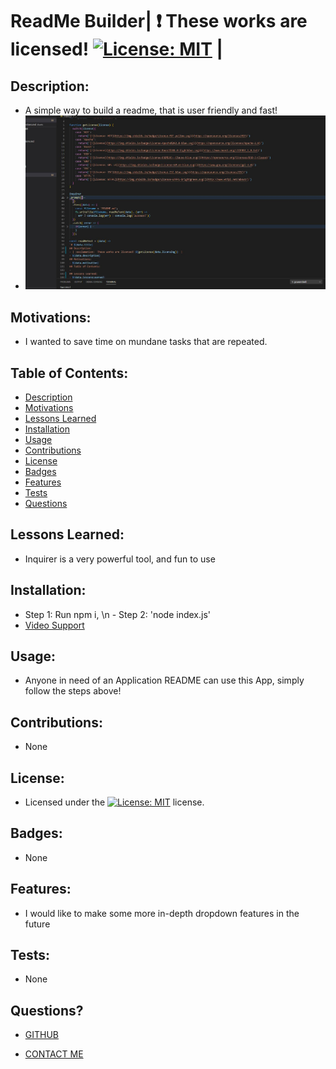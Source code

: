 # ReadMe Builder| :exclamation:  These works are licensed! [![License: MIT](https://img.shields.io/badge/License-MIT-yellow.svg)](https://opensource.org/licenses/MIT)  |
## Description:
- A simple way to build a readme, that is user friendly and fast!
- ![Image of Yaktocat](./Assets/Images/CodeShot.JPG)
## Motivations:
- I wanted to save time on mundane tasks that are repeated.
## Table of Contents:
- [Description](#Description)
- [Motivations](#Motivations)
- [Lessons Learned](#Lessons-Learned)
- [Installation](#Installation)
- [Usage](#Usage)
- [Contributions](#Contributions)
- [License](#License)
- [Badges](#Badges)
- [Features](#Features)
- [Tests](#Tests)
- [Questions](#Questions)
## Lessons Learned:
- Inquirer is a very powerful tool, and fun to use
## Installation:
- Step 1: Run npm i, \n - Step 2: 'node index.js'
- [Video Support](https://drive.google.com/file/d/1KtTK93NbrRAysQ8mCmOLkiusGqnDZJDB/view)
## Usage:
 - Anyone in need of an Application README can use this App, simply follow the steps above!
## Contributions:
 - None
## License:
 - Licensed under the [![License: MIT](https://img.shields.io/badge/License-MIT-yellow.svg)](https://opensource.org/licenses/MIT) license.
## Badges:
 - None
## Features:
 - I would like to make some more in-depth dropdown features in the future
## Tests:
 - None
## Questions?
- [GITHUB](https://github.com/JoeDonMalone)
- <p><a href="mailto:Joe.d.malone@gmail.com">CONTACT ME</a></p>
